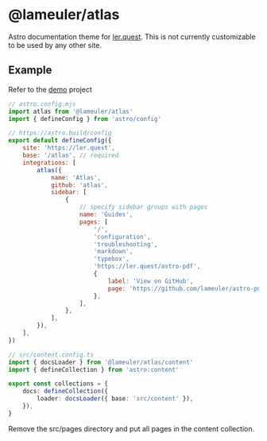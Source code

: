 # @lameuler/atlas

Astro documentation theme for [ler.quest](https://ler.quest). This is not currently customizable to be used by any other site.

## Example

Refer to the [demo](./demo) project

```js
// astro.config.mjs
import atlas from '@lameuler/atlas'
import { defineConfig } from 'astro/config'

// https://astro.build/config
export default defineConfig({
    site: 'https://ler.quest',
    base: '/atlas', // required
    integrations: [
        atlas({
            name: 'Atlas',
            github: 'atlas',
            sidebar: [
                {
                    // specify sidebar groups with pages
                    name: 'Guides',
                    pages: [
                        '/',
                        'configuration',
                        'troubleshooting',
                        'markdown',
                        'typebox',
                        'https://ler.quest/astro-pdf',
                        {
                            label: 'View on GitHub',
                            page: 'https://github.com/lameuler/astro-pdf',
                        },
                    ],
                },
            ],
        }),
    ],
})
```

```ts
// src/content.config.ts
import { docsLoader } from '@lameuler/atlas/content'
import { defineCollection } from 'astro:content'

export const collections = {
    docs: defineCollection({
        loader: docsLoader({ base: 'src/content' }),
    }),
}
```

Remove the src/pages directory and put all pages in the content collection.
